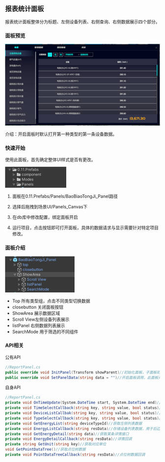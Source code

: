 ## 报表统计面板

报表统计面板整体分为标题、左侧设备列表、右侧查询、右侧数据展示四个部分。

### 面板预览

 ![](.\img\报表统计\A495322C-33E2-4441-B6E6-845721FA06E6.png)

介绍：开启面板时默认打开第一种类型的第一条设备数据。

### 快速开始 

使用此面板，首先确定整体UI样式是否有更改。

 ![](.\img\系统资产\Dingtalk_20220830152426.jpg)

1. 面板在0.11.Prefabs/Panels/BaoBiaoTongJi_Panel路径

2. 选择后拖拽到场景UI/Panels_Canvas下

3. 在db库中修改配置，绑定面板开启
4. 运行项目，点击按钮即可打开面板，具体的数据请求与显示需要针对特定项目修改。

### 面板介绍

 ![](.\img\报表统计\89FA6D3E-CBC5-47d5-8D17-23DC61D3E272.png)

- Top 所有类型组，点击不同类型切换数据
- closebutton 关闭面板按钮
- ShowArea 展示数据区域
- Scroll View左侧设备列表展示
- listPanel 右侧数据列表展示
- SearchMode 用于筛选的不同组件

### API相关

公有API

```c#
//ReportPanel.cs
public override void InitPanel(Transform showParent)//初始化面板，子面板初始化，按钮回调绑定
public override void SetPanelData(string data = "")//开启面板调用，此面板开启时不会传入data
```

自身API

```c#
//ReportPanel.cs
private void OnTimeUpdate(System.DateTime start, System.DateTime end)//年月日时间选择回调
private void TimeSelectCallback(string key, string value, bool status)//年月日类型时间选择回调
private void DeviceListCallbak(string key, string value, bool status)//选择具体设备组后回调
private void TypeSelectCallback(string key, string value, bool status)//类型选择回调
private void GetEnergyList(string deviceTypeId)//获取左侧列表数据
private void EnergyListCallback(string resData)//存储设备列表数据，用于后边请求具体数据
private void GetEnergyDetail(string data)//获取某条详情接口
private void EnergyDetailCallback(string resData)//详情回调
private string GetUnit(string key)//获取对应单位
void GetPointDataTree()//获取点位树数据
private void PointDataTreeCallback(string resData)//点位树数据回调
```

